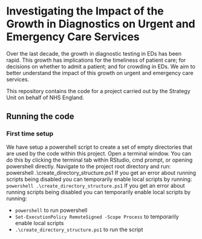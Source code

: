 # Investigating the Impact of the Growth in Diagnostics on Urgent and Emergency Care Services

Over the last decade, the growth in diagnostic testing in EDs has been rapid. This growth has implications for the timeliness of patient care; for decisions on whether to admit a patient; and for crowding in EDs. We aim to better understand the impact of this growth on urgent and emergency care services.

This repository contains the code for a project carried out by the Strategy Unit on behalf of NHS England.

## Running the code

### First time setup

We have setup a powershell script to create a set of empty directories that are used by the code within this project. Open a terminal window. You can do this by clicking the terminal tab within RStudio, cmd prompt, or opening powershell directly. Navigate to the project root directory and run: powershell .\create_directory_structure.ps1 If you get an error about running scripts being disabled you can temporarily enable local scripts by running:
`powershell .\create_directory_structure.ps1` 
If you get an error about running scripts being disabled you can temporarily enable local scripts by running:  
 - `powershell` to run powershell
 - `Set-ExecutionPolicy RemoteSigned -Scope Process` to temporarily enable local scripts  
 - `.\create_directory_structure.ps1` to run the script
